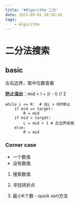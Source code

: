 ```yaml
---
title: '#Algorithm 二分'
date: 2021-09-01 10:18:16
tags:
    - Algorithm
---
```

# 二分法搜索

basic
---
左右边界，取中位数查看

**防止溢出**：mid = l + (r - l) // 2

```
while L <= R:  # 在L > R时停止
    if mid == target:
        R = mid
    if mid < target:
        L = mid + 1 # 左边界收缩
    else:
        R = mid

```

### Corner case
- 一个数值
- 没有数值


1. 搜索数值

2. 寻找转折点

3. 最小K个数 - quick sort方法

